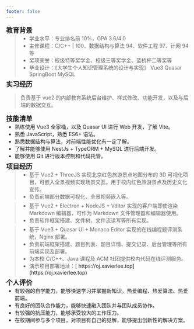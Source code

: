 ```yaml
---
footer: false
---
```


<auto-dark />

<basic-info is_print />

## 教育背景

<nav-bar :info_list="[`2019.09-2023.06`, `北京农学院`, `计算机科学与技术 | 本科`]" />

> -   学业水平：专业排名前 10%，GPA 3.6/4.0
> -   主修课程：C/C++ | 100、数据结构与算法 94、软件工程 97、计网 94 等
> -   奖项荣誉：校级特等奖学金、校级三等奖学金、蓝桥杯二等奖等
> -   毕业设计：《大学生个人知识管理系统的设计与实现》 Vue3 Quasar SpringBoot MySQL

## 实习经历

<nav-bar :info_list="[`2023.02-2023.05`, `北京市西城区王府培训学校`, `前端开发实习生`]" />

> 负责基于 vue2 的内部教育系统后台维护、样式修改、功能开发，以及与后端的数据交互。

## 技能清单

-   熟练使用 Vue3 全家桶，以及 Quasar UI 进行 Web 开发，了解 Vite。
-   熟悉 JavaScript，熟悉 ES6+ 语法。
-   熟悉数据结构与算法，对前端性能优化有一定了解。
-   了解并能够使用 NestJs + TypeORM + MySQL 进行后端开发。
-   能够使用 Git 进行版本控制和代码托管。

## 项目经历

<nav-bar :info_list="[`2020.03`, `红色旅游景点线上展厅`, `校级项目`, `前端`]" />

> -   基于 Vue2 + ThreeJS 实现北京红色旅游景点地图分布的 3D 可视化项目，可嵌入全景视频实现场景交互。用于校内红色旅游景点及历史文化宣传。
> -   负责前端部分数据可视化、全景视频嵌入等。

<nav-bar :info_list="[`2021.10`, `MD 客户端编辑器`, `院级项目`, `全栈 | 负责人`]" />

> -   基于 Vue2 + Electron + NodeJS + Vditor 实现的客户端即使渲染 Markdown 编辑器，可作为 Markdown 文件管理器和编辑器使用。
> -   负责软件框架搭建、文件树、文件流读写等所有实现。

<nav-bar :info_list="[`2022.03`, `OJ 系统`, `校级项目`, `前端`]" />

> -   基于 Vue3 + Quasar UI + Monaco Editor 实现的在线编程题评测系统，Nginx 部署。
> -   负责前端框架搭建、题目列表、题目详情、提交记录、后台管理等所有前端实现及部署。
> -   为本校 C/C++、Java 课程及 ACM 社团提供校内代码在线评测服务。
> -   演示项目部署地址：[<q-icon name="link"/> https://oj.xavierlee.top](https://oj.xavierlee.top)

## 个人评价

-   有较强的自学能力，能够快速学习并掌握新知识。热爱编程、热爱算法、热爱前端。
-   有良好的团队合作能力，能够快速融入团队并与团队成员协作。
-   有较强的抗压能力，能够承受较大的工作压力。
-   在校期间参与多个项目，对项目有自己的见解，能够提出创新性的解决方案。

<style module>
h2 {
    font-size: 18px !important;
    margin: 0 !important;
    padding: 0 !important;
}

ul {
    margin-top: 0 !important;
    margin-bottom: 5px !important;
}

blockquote {
    margin-top: 0 !important;
    margin-bottom: 5px !important;
}

a {
    color: var(#8585bd) !important;
    text-decoration: none !important;
}
</style>
